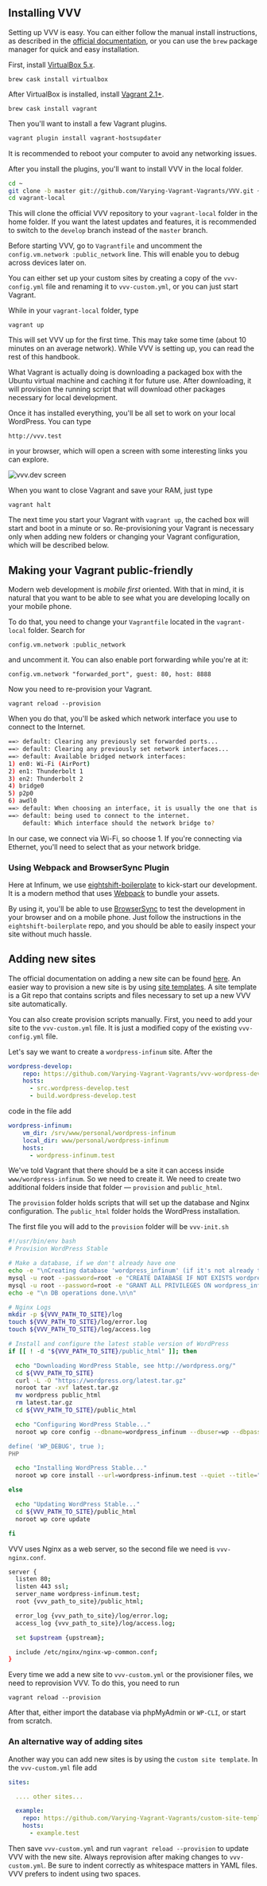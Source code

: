 ## Installing VVV

Setting up VVV is easy. You can either follow the manual install instructions, as described in the [official documentation](https://varyingvagrantvagrants.org/docs/en-US/), or you can use the `brew` package manager for quick and easy installation.

First, install [VirtualBox 5.x](https://www.virtualbox.org/wiki/Downloads).

`brew cask install virtualbox`

After VirtualBox is installed, install [Vagrant 2.1+](https://www.vagrantup.com/downloads.html).

`brew cask install vagrant`

Then you'll want to install a few Vagrant plugins.

```sh
vagrant plugin install vagrant-hostsupdater
```

It is recommended to reboot your computer to avoid any networking issues.

After you install the plugins, you'll want to install VVV in the local folder.

```sh
cd ~
git clone -b master git://github.com/Varying-Vagrant-Vagrants/VVV.git ~/vagrant-local
cd vagrant-local
```

This will clone the official VVV repository to your `vagrant-local` folder in the home folder. If you want the latest updates and features, it is recommended to switch to the `develop` branch instead of the `master` branch.

Before starting VVV, go to `Vagrantfile` and uncomment the `config.vm.network :public_network` line. This will enable you to debug across devices later on.

You can either set up your custom sites by creating a copy of the `vvv-config.yml` file and renaming it to `vvv-custom.yml`, or you can just start Vagrant.

While in your `vagrant-local` folder, type

`vagrant up`

This will set VVV up for the first time. This may take some time (about 10 minutes on an average network). While VVV is setting up, you can read the rest of this handbook.

What Vagrant is actually doing is downloading a packaged box with the Ubuntu virtual machine and caching it for future use. After downloading, it will provision the running script that will download other packages necessary for local development.

Once it has installed everything, you'll be all set to work on your local WordPress. You can type

`http://vvv.test`

in your browser, which will open a screen with some interesting links you can explore.

![vvv.dev screen](/img/vagrant.png)

When you want to close Vagrant and save your RAM, just type

`vagrant halt`

The next time you start your Vagrant with `vagrant up`, the cached box will start and boot in a minute or so. Re-provisioning your Vagrant is necessary only when adding new folders or changing your Vagrant configuration, which will be described below.

## Making your Vagrant public-friendly

Modern web development is *mobile first* oriented. With that in mind, it is natural that you want to be able to see what you are developing locally on your mobile phone.

To do that, you need to change your `Vagrantfile` located in the `vagrant-local` folder. Search for

`config.vm.network :public_network`

and uncomment it. You can also enable port forwarding while you're at it:

`config.vm.network "forwarded_port", guest: 80, host: 8888`

Now you need to re-provision your Vagrant.

`vagrant reload --provision`

When you do that, you'll be asked which network interface you use to connect to the Internet.

```sh
==> default: Clearing any previously set forwarded ports...
==> default: Clearing any previously set network interfaces...
==> default: Available bridged network interfaces:
1) en0: Wi-Fi (AirPort)
2) en1: Thunderbolt 1
3) en2: Thunderbolt 2
4) bridge0
5) p2p0
6) awdl0
==> default: When choosing an interface, it is usually the one that is
==> default: being used to connect to the internet.
    default: Which interface should the network bridge to?
```

In our case, we connect via Wi-Fi, so choose 1. If you're connecting via Ethernet, you'll need to select that as your network bridge.

### Using Webpack and BrowserSync Plugin

Here at Infinum, we use [eightshift-boilerplate](https://github.com/infinum/eightshift-boilerplate) to kick-start our development. It is a modern method that uses [Webpack](https://webpack.js.org/) to bundle your assets.

By using it, you'll be able to use [BrowserSync](https://www.npmjs.com/package/browser-sync-webpack-plugin) to test the development in your browser and on a mobile phone. Just follow the instructions in the `eightshift-boilerplate` repo, and you should be able to easily inspect your site without much hassle.

## Adding new sites

The official documentation on adding a new site can be found [here](https://varyingvagrantvagrants.org/docs/en-US/adding-a-new-site/). An easier way to provision a new site is by using [site templates](https://varyingvagrantvagrants.org/docs/en-US/site-templates/).
A site template is a Git repo that contains scripts and files necessary to set up a new VVV site automatically.

You can also create provision scripts manually. First, you need to add your site to the `vvv-custom.yml` file. It is just a modified copy of the existing `vvv-config.yml` file.

Let's say we want to create a `wordpress-infinum` site. After the

```yaml
wordpress-develop:
    repo: https://github.com/Varying-Vagrant-Vagrants/vvv-wordpress-develop.git
    hosts:
      - src.wordpress-develop.test
      - build.wordpress-develop.test
```

code in the file add

```yaml
wordpress-infinum:
    vm_dir: /srv/www/personal/wordpress-infinum
    local_dir: www/personal/wordpress-infinum
    hosts:
      - wordpress-infinum.test
```

We've told Vagrant that there should be a site it can access inside `www/wordpress-infinum`. So we need to create it. We need to create two additional folders inside that folder — `provision` and `public_html`.

The `provision` folder holds scripts that will set up the database and Nginx configuration. The `public_html` folder holds the WordPress installation.

The first file you will add to the `provision` folder will be `vvv-init.sh`

```sh
#!/usr/bin/env bash
# Provision WordPress Stable

# Make a database, if we don't already have one
echo -e "\nCreating database 'wordpress_infinum' (if it's not already there)"
mysql -u root --password=root -e "CREATE DATABASE IF NOT EXISTS wordpress_infinum"
mysql -u root --password=root -e "GRANT ALL PRIVILEGES ON wordpress_infinum.* TO wp@localhost IDENTIFIED BY 'wp';"
echo -e "\n DB operations done.\n\n"

# Nginx Logs
mkdir -p ${VVV_PATH_TO_SITE}/log
touch ${VVV_PATH_TO_SITE}/log/error.log
touch ${VVV_PATH_TO_SITE}/log/access.log

# Install and configure the latest stable version of WordPress
if [[ ! -d "${VVV_PATH_TO_SITE}/public_html" ]]; then

  echo "Downloading WordPress Stable, see http://wordpress.org/"
  cd ${VVV_PATH_TO_SITE}
  curl -L -O "https://wordpress.org/latest.tar.gz"
  noroot tar -xvf latest.tar.gz
  mv wordpress public_html
  rm latest.tar.gz
  cd ${VVV_PATH_TO_SITE}/public_html

  echo "Configuring WordPress Stable..."
  noroot wp core config --dbname=wordpress_infinum --dbuser=wp --dbpass=wp --quiet --extra-php <<PHP

define( 'WP_DEBUG', true );
PHP

  echo "Installing WordPress Stable..."
  noroot wp core install --url=wordpress-infinum.test --quiet --title="Local Infinum WordPress Dev" --admin_name=admin --admin_email="admin@local.test" --admin_password="password"

else

  echo "Updating WordPress Stable..."
  cd ${VVV_PATH_TO_SITE}/public_html
  noroot wp core update

fi
```

VVV uses Nginx as a web server, so the second file we need is `vvv-nginx.conf`.

```sh
server {
  listen 80;
  listen 443 ssl;
  server_name wordpress-infinum.test;
  root {vvv_path_to_site}/public_html;

  error_log {vvv_path_to_site}/log/error.log;
  access_log {vvv_path_to_site}/log/access.log;

  set $upstream {upstream};

  include /etc/nginx/nginx-wp-common.conf;
}
```

Every time we add a new site to `vvv-custom.yml` or the provisioner files, we need to reprovision VVV. To do this, you need to run

`vagrant reload --provision`

After that, either import the database via phpMyAdmin or `WP-CLI`, or start from scratch.

### An alternative way of adding sites

Another way you can add new sites is by using the `custom site template`. In the `vvv-custom.yml` file add

```yaml
sites:

  .... other sites...

  example:
    repo: https://github.com/Varying-Vagrant-Vagrants/custom-site-template.git
    hosts:
      - example.test
```

Then save `vvv-custom.yml` and run `vagrant reload --provision` to update VVV with the new site. Always reprovision after making changes to `vvv-custom.yml`. Be sure to indent correctly as whitespace matters in YAML files. VVV prefers to indent using two spaces.
